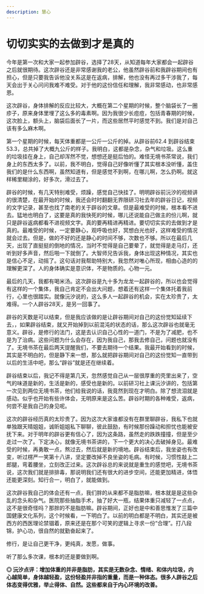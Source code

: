 ```yaml
---
description: 慧心
---
```


# 切切实实的去做到才是真的

今年是第一次和大家一起参加辟谷，选择了28天，从知道每年大家都会一起辟谷之后就很期待。这次辟谷还是非常感谢我的老公，他虽然辟谷前和我辟谷期间也有担心，但是只要我告诉他没关系这是在返病，排解，他也没有再过多干涉我了，每天会出于关心问问我难不难受。对于他的这份信任和理解，我非常感动，也非常感恩。

这次辟谷，身体排解的反应比较大，大概在第二个星期的时候，整个脑袋长了一圈疹子，原来身体里埋了这么多的毒素啊。因为我很少长痘痘，包括青春期的时候，这次脸上，额头上，脑袋后面长了一片，而这些居然平时感觉不到。我们是对自己该有多么麻木啊。

第一个星期的时候，每天体重都是一公斤一公斤的掉。从辟谷前62.4 到辟谷结束 53.3，总共掉了大概九公斤的样子。我明白，这都是杂念，杂气和垃圾。这么重的垃圾挂在身上，自己却浑然不觉，想想还是挺后怕的。难怪无境书茶常说，我们身上的东西太多了。以前，我不明白，觉得自己好像听懂了其实根本没听懂，盖住我们的是什么东西啊，虽然知道有，但是感觉不到啊，在哪儿啊，怎么扔啊。就这样稀里糊涂的，好多次，滑过去了。

辟谷的时候，有几天特别难受，烦躁，感觉自己快挂了。明明辟谷前沅汐的视频讲的很清楚，在最开始的时候，我还会时时翻翻无界限研习社去年的辟谷日记，视频的文字记录，甚至也找了南老的关于辟谷的文章。但是最难受的时候，根本看不进去。猛地也明白了，这要是真的我快死的时候，哪儿还说能自己做主的份儿啊，就只是辟谷返病都看不进视频文字。真的要再精进再精进。要切切实实的去做到才是真的。最难受的时候，一定要静心，观呼吸也好，冥想白光也好，这样难受的情况就会过去。但是，做的不好的还是静心的时间不够，次数也不够。所以在最后几天，出现了直挺挺的倒地的情况，当时不觉得是自己要晕了，就觉得是走马灯，还听到好多声音，然后啪一下就倒了。大智师兄告诉我，身体出现这种情况，其实也是信心不足，动摇了。这句话对我帮助特别大，我忽然对唯心所现，相由心造的的理解更深了。人的身体确实是意识体，不是物质的。心物一元。

最后的几天，我都有喝米汤。这次辟谷是九十多为龙龙一起辟谷的，所以也会觉得有这样的一个集体，我自己肯定不会出大问题，想着还有这样一个集体托着我前行，心里也很踏实。就像沅汐说的，这么多人一起辟谷的机会，实在太珍贵了，太难得。一个人辟谷28天，是另一回事了。

辟谷的天数是可以结束，但是我应该做的是让辟谷期间对自己的这份觉知延续下去，，如果辟谷结束，就又开始掉到以前混沌的状态的话，那么这次辟谷也就毫无意义。辟谷，是修行的法门，这是去认识自己心性的一道门，不是为了减肥，也不是为了治病。这些问题为什么会存在，因为我自己，那我去修自己，问题也就没有了。无境书茶在最后两天提醒我们，不要去期待一个结果。我最开始看到的时候，其实是不明白的，但是静下来一想，那么就把辟谷期间对自己的这份觉知一直带到以后的生活中吧，那么“辟谷”就是还在继续着。

辟谷结束以后，我记不得是第几天，忽然感觉自己从一层很厚重的壳里出来了，空气的味道是新的，生活是新的，感受也是新的。以前研习社上课沅汐讲的，包括第一次见到两位无境书茶，他们给我说的话，我竟然到现在才明白。除了想流泪就是感动。似乎也开始有些许体会，无明原来是这么苦。辟谷时期的各种难受，返病，何尝不是我自己的身见呢。

这次的辟谷经历真的太珍贵了。因为这次大家谁都没有在群里聊辟谷，我私下也就单独跟天晴姐姐，诚昕姐姐私下聊聊，彼此鼓励，有时候那份躁动和担忧也能被安抚下来。对于明年的辟谷更有信心了，因为这条路，虽然走的跌跌撞撞，但是至少走过一次了。下定决心，就像无境书茶讲的，下一个更大的决心去破掉身见。最难受的时候，再勇敢一点，熬过去，然后就是新的境地。辟谷结束后，我坐姿也有改变，听过楞严一笑第十八讲，坚定要改掉不良坐姿的毛病。有时候，习惯性敲上二郎腿，弯着腰坐，立刻改正过来。这次辟谷总的来说就是重生的感觉吧，无境书茶说，这次我们就是排排毒，那说明我们还有很大的进步空间，还能更加精进，体悟还能更深刻。知行合一，明白了，就能做到。

这次辟谷我自己的体会还有一点，我们胖的从来都不是脂肪嘛，根本就是是这些杂乱的念头和杂气。医院那些抽脂手术，抽了好大一瓶，结果体重只减轻了一点点，这不是很奇怪吗？那胖的不是脂肪嘛。辟谷期间，正好也是中和善思惟发了三篇中国健康文化系列，这个时候看，一下明白了。以前的明白都是不明白，其实还是被西方的西医理论禁锢着，原来还是在那个可笑的逻辑上寻求一份“合理”。打八段锦，护心功，很自然的就勤奋起来了。

修行，是让自己更干净，更纯真，发愿，做事。

听了那么多次课，根本的还是要做到啊。

**◎ 沅汐点评：增加体重的并非是脂肪，其实是无数杂念、情绪、和体内垃圾，内心越简单，身体越轻盈，这份轻盈并非指的重量，而是一种体态。很多人辟谷之后体态变得优雅，举止得体、自然。这些都来自于内心环境的改善。**

